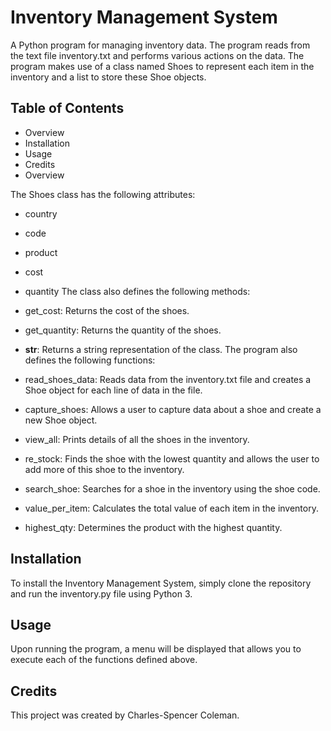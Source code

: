 # Inventory Management System
A Python program for managing inventory data. The program reads from the text file inventory.txt and performs various actions on the data. The program makes use of a class named Shoes to represent each item in the inventory and a list to store these Shoe objects.

## Table of Contents
* Overview
* Installation
* Usage
* Credits
* Overview

The Shoes class has the following attributes:

* country
* code
* product
* cost
* quantity
The class also defines the following methods:

* get_cost: Returns the cost of the shoes.
* get_quantity: Returns the quantity of the shoes.
* __str__: Returns a string representation of the class.
The program also defines the following functions:

* read_shoes_data: Reads data from the inventory.txt file and creates a Shoe object for each line of data in the file.
* capture_shoes: Allows a user to capture data about a shoe and create a new Shoe object.
* view_all: Prints details of all the shoes in the inventory.
* re_stock: Finds the shoe with the lowest quantity and allows the user to add more of this shoe to the inventory.
* search_shoe: Searches for a shoe in the inventory using the shoe code.
* value_per_item: Calculates the total value of each item in the inventory.
* highest_qty: Determines the product with the highest quantity.

## Installation
To install the Inventory Management System, simply clone the repository and run the inventory.py file using Python 3.

## Usage
Upon running the program, a menu will be displayed that allows you to execute each of the functions defined above.

## Credits
This project was created by Charles-Spencer Coleman.